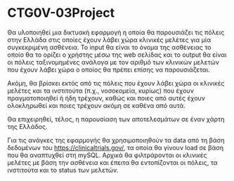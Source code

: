 # CTG0V-03Project
Θα υλοποιηθεί μια δικτυακή εφαρμογή η οποία θα παρουσιάζει τις πόλεις στην Ελλάδα στις οποίες έχουν λάβει χώρα κλινικές μελέτες για μία συγκεκριμένη ασθένεια. Το input θα είναι το όνομα της ασθένειας το οποίο θα το ορίζει ο χρήστης μέσω της web σελίδας και το output θα είναι οι πόλεις ταξινομημένες ανάλογα με τον αριθμό των κλινικών μελετών που έχουν λάβει χώρα ο οποίος θα πρέπει επίσης να παρουσιάζεται.

Ακόμη, θα βρίσκει εκτός από τις πόλεις που έχουν λάβει χώρα οι κλινικές μελέτες και τα ινστιτούτα (π.χ., νοσοκομεία, κυρίως) που έχουν πραγματοποιηθεί ή ήδη τρέχουν, καθώς και ποιες από αυτές έχουν ολοκληρωθεί και ποιες τρέχουν ακόμη σε καθένα από αυτά.

Θα επιχειρηθεί, τέλος, η παρουσίαση των αποτελεσμάτων σε έναν χάρτη της Ελλάδος.

Για τις ανάγκες της εφαρμογής θα χρησιμοποιηθούν τα data από τη βάση δεδομένων του https://clinicaltrials.gov/, τα οποία θα γίνουν load σε βάση που θα αναπτυχθεί στη mySQL. Αρχικά θα φιλτράρονται οι κλινικές μελέτες με βάση την ασθένεια και έπειτα θα εντοπίζονται οι πόλεις, τα ινστιτούτα και το status των μελετών. 
